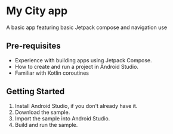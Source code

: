 My City app
=================================

A basic app featuring basic Jetpack compose and navigation use

Pre-requisites
--------------
* Experience with building apps using Jetpack Compose.
* How to create and run a project in Android Studio.
* Familiar with Kotlin coroutines


Getting Started
---------------
1. Install Android Studio, if you don't already have it.
2. Download the sample.
3. Import the sample into Android Studio.
4. Build and run the sample.

